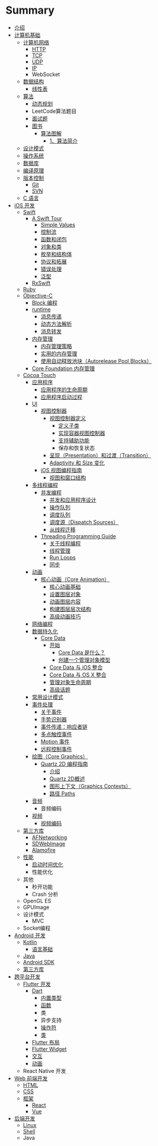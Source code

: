# Summary

* [介绍](README.md)
* [计算机基础](chapter1.md)
  * [计算机网络](chapter1/ji-suan-ji-wang-luo.md)
    * [HTTP](chapter1/ji-suan-ji-wang-luo/http.md)
    * [TCP](chapter1/ji-suan-ji-wang-luo/tcp.md)
    * [UDP](chapter1/ji-suan-ji-wang-luo/udp.md)
    * [IP](chapter1/ji-suan-ji-wang-luo/ip.md)
    * WebSocket
  * [数据结构](chapter1/shu-ju-jie-gou-yu-suan-fa.md)
    * [线性表](chapter1/shu-ju-jie-gou-yu-suan-fa/xian-xing-biao.md)
  * [算法](chapter1/chang-yong-suan-fa.md)
    * [动态规划](chapter1/chang-yong-suan-fa/dong-tai-gui-hua.md)
    * LeetCode算法题目
    * [面试题](chapter1/chang-yong-suan-fa/mian-shi-ti.md)
    * [图书](chapter1/chang-yong-suan-fa/book.md)
      * [算法图解](chapter1/chang-yong-suan-fa/book/suan-fa-tu-jie.md)
        * [1、算法简介](chapter1/chang-yong-suan-fa/book/suan-fa-tu-jie/suan-fa-jian-jie.md)
  * [设计模式](chapter1/she-ji-mo-shi.md)
  * [操作系统](chapter1/ti-xi-jie-gou-yu-cao-zuo-xi-tong.md)
  * [数据库](chapter1/shu-ju-ku.md)
  * [编译原理](chapter1/bian-yi-yuan-li.md)
  * [版本控制](chapter1/ban-ben-kong-zhi.md)
    * [Git](chapter1/ban-ben-kong-zhi/git.md)
    * [SVN](chapter1/ban-ben-kong-zhi/svn.md)
  * [C 语言](chapter1/c-yu-yan.md)
* [iOS 开发](ios-kai-fa.md)
  * [Swift](ios-kai-fa/swift.md)
    * [A Swift Tour](ios-kai-fa/swift/a-swift-tour.md)
      * [Simple Values](ios-kai-fa/swift/a-swift-tour/simple-values.md)
      * [控制流](ios-kai-fa/swift/a-swift-tour/kong-zhi-liu.md)
      * [函数和闭包](ios-kai-fa/swift/a-swift-tour/han-shu-he-bi-bao.md)
      * [对象和类](ios-kai-fa/swift/a-swift-tour/dui-xiang-he-lei.md)
      * [枚举和结构体](ios-kai-fa/swift/a-swift-tour/mei-ju-he-jie-gou-ti.md)
      * [协议和拓展](ios-kai-fa/swift/a-swift-tour/xie-yi-he-tuo-zhan.md)
      * [错误处理](ios-kai-fa/swift/a-swift-tour/cuo-wu-chu-li.md)
      * [泛型](ios-kai-fa/swift/a-swift-tour/fan-xing.md)
    * [RxSwift](ios-kai-fa/swift/rxswift.md)
  * [Ruby](ios-kai-fa/ruby.md)
  * [Objective-C](ios-kai-fa/objective-c.md)
    * [Block 编程](ios-kai-fa/objective-c/block-bian-cheng.md)
    * [runtime](ios-kai-fa/objective-c/runtime.md)
      * [消息传递](ios-kai-fa/objective-c/runtime/xiao-xi-chuan-di.md)
      * [动态方法解析](ios-kai-fa/objective-c/runtime/dong-tai-fang-fa-jie-xi.md)
      * [消息转发](ios-kai-fa/objective-c/runtime/xiao-xi-zhuan-fa.md)
    * [内存管理](ios-kai-fa/objective-c/nei-cun-guan-li.md)
      * [内存管理策略](ios-kai-fa/objective-c/nei-cun-guan-li/nei-cun-guan-li-ce-lve.md)
      * [实用的内存管理](ios-kai-fa/objective-c/nei-cun-guan-li/shi-yong-de-nei-cun-guan-li.md)
      * [使用自动释放池块（Autorelease Pool Blocks）](ios-kai-fa/objective-c/nei-cun-guan-li/shi-yong-zi-dong-shi-fang-chi-kuai-ff08-autorelease-pool-blocks.md)
    * [Core Foundation 内存管理](ios-kai-fa/objective-c/core-foundation-nei-cun-guan-li.md)
  * [Cocoa Touch](ios-kai-fa/cocoa-touch.md)
    * [应用程序](ios-kai-fa/cocoa-touch/ying-yong-cheng-xu.md)
      * [应用程序的生命周期](ios-kai-fa/cocoa-touch/ying-yong-cheng-xu/ying-yong-cheng-xu-de-sheng-ming-zhou-qi.md)
      * [应用程序启动过程](ios-kai-fa/cocoa-touch/ying-yong-cheng-xu/ying-yong-cheng-xu-qi-dong-guo-cheng.md)
    * [UI](ios-kai-fa/cocoa-touch/ui.md)
      * [视图控制器](ios-kai-fa/cocoa-touch/ui/shi-tu-kong-zhi-qi.md)
        * [视图控制器定义](ios-kai-fa/cocoa-touch/ui/shi-tu-kong-zhi-qi/shi-tu-kong-zhi-qi-ding-yi.md)
          * [定义子类](ios-kai-fa/cocoa-touch/ui/shi-tu-kong-zhi-qi/shi-tu-kong-zhi-qi-ding-yi/ding-yi-zi-lei.md)
          * [实现容器视图控制器](ios-kai-fa/cocoa-touch/ui/shi-tu-kong-zhi-qi/shi-tu-kong-zhi-qi-ding-yi/shi-xian-rong-qi-shi-tu-kong-zhi-qi.md)
          * [支持辅助功能](ios-kai-fa/cocoa-touch/ui/shi-tu-kong-zhi-qi/shi-tu-kong-zhi-qi-ding-yi/zhi-chi-fu-zhu-gong-neng.md)
          * 保存和恢复状态
        * [呈现（Presentation）和过渡（Transition）](ios-kai-fa/cocoa-touch/ui/shi-tu-kong-zhi-qi/cheng-xian-ff08-presentation-ff09-he-guo-du-ff08-transition.md)
        * [Adaptivity 和 Size 变化](ios-kai-fa/cocoa-touch/ui/shi-tu-kong-zhi-qi/adaptivity-he-size-bian-hua.md)
      * [iOS 视图编程指南](ios-kai-fa/cocoa-touch/ui/ios-shi-tu-bian-cheng-zhi-nan.md)
        * [视图和窗口结构](ios-kai-fa/cocoa-touch/ui/ios-shi-tu-bian-cheng-zhi-nan/shi-tu-he-chuang-kou-jie-gou.md)
    * [多线程编程](ios-kai-fa/cocoa-touch/duo-xian-cheng-bian-cheng.md)
      * [并发编程](ios-kai-fa/cocoa-touch/duo-xian-cheng-bian-cheng/bing-fa-bian-cheng.md)
        * [并发和应用程序设计](ios-kai-fa/cocoa-touch/duo-xian-cheng-bian-cheng/bing-fa-bian-cheng/bing-fa-he-ying-yong-cheng-xu-she-ji.md)
        * [操作队列](ios-kai-fa/cocoa-touch/duo-xian-cheng-bian-cheng/bing-fa-bian-cheng/cao-zuo-dui-lie.md)
        * [调度队列](ios-kai-fa/cocoa-touch/duo-xian-cheng-bian-cheng/bing-fa-bian-cheng/diao-du-dui-lie.md)
        * [调度源（Dispatch Sources）](ios-kai-fa/cocoa-touch/duo-xian-cheng-bian-cheng/bing-fa-bian-cheng/diao-du-yuan-ff08-dispatch-sources.md)
        * [从线程迁移](ios-kai-fa/cocoa-touch/duo-xian-cheng-bian-cheng/bing-fa-bian-cheng/cong-xian-cheng-qian-yi.md)
      * [Threading Programming Guide](ios-kai-fa/cocoa-touch/duo-xian-cheng-bian-cheng/threading-programming-guide.md)
        * [关于线程编程](ios-kai-fa/cocoa-touch/duo-xian-cheng-bian-cheng/threading-programming-guide/guan-yu-xian-cheng-bian-cheng.md)
        * [线程管理](ios-kai-fa/cocoa-touch/duo-xian-cheng-bian-cheng/threading-programming-guide/xian-cheng-guan-li.md)
        * [Run Loops](ios-kai-fa/cocoa-touch/duo-xian-cheng-bian-cheng/threading-programming-guide/run-loops.md)
        * [同步](ios-kai-fa/cocoa-touch/duo-xian-cheng-bian-cheng/threading-programming-guide/tong-bu.md)
    * [动画](ios-kai-fa/cocoa-touch/dong-hua.md)
      * [核心动画（Core Animation）](ios-kai-fa/cocoa-touch/dong-hua/core-animation.md)
        * [核心动画基础](ios-kai-fa/cocoa-touch/dong-hua/core-animation/he-xin-dong-hua-ji-chu.md)
        * [设置图层对象](ios-kai-fa/cocoa-touch/dong-hua/core-animation/she-zhi-tu-ceng-dui-xiang.md)
        * [动画图层内容](ios-kai-fa/cocoa-touch/dong-hua/core-animation/dong-hua-tu-ceng-nei-rong.md)
        * [构建图层层次结构](ios-kai-fa/cocoa-touch/dong-hua/core-animation/gou-jian-tu-ceng-ceng-ci-jie-gou.md)
        * [高级动画技巧](ios-kai-fa/cocoa-touch/dong-hua/core-animation/gao-ji-dong-hua-ji-qiao.md)
    * [网络编程](ios-kai-fa/cocoa-touch/wang-luo-bian-cheng.md)
    * [数据持久化](ios-kai-fa/cocoa-touch/shu-ju-chi-jiu-hua.md)
      * [Core Data](ios-kai-fa/cocoa-touch/shu-ju-chi-jiu-hua/core-data.md)
        * [开始](ios-kai-fa/cocoa-touch/shu-ju-chi-jiu-hua/core-data/kai-shi.md)
          * [Core Data 是什么？](ios-kai-fa/cocoa-touch/shu-ju-chi-jiu-hua/core-data/kai-shi/core-data-shi-shi-yao-ff1f.md)
          * [创建一个管理对象模型](ios-kai-fa/cocoa-touch/shu-ju-chi-jiu-hua/core-data/kai-shi/chuang-jian-yi-ge-guan-li-dui-xiang-mo-xing.md)
        * [Core Data 与 iOS 整合](ios-kai-fa/cocoa-touch/shu-ju-chi-jiu-hua/core-data-yu-ios-zheng-he.md)
        * [Core Data 与 OS X 整合](ios-kai-fa/cocoa-touch/shu-ju-chi-jiu-hua/core-data/core-data-yu-os-x-zheng-he.md)
        * [管理对象生命周期](ios-kai-fa/cocoa-touch/shu-ju-chi-jiu-hua/core-data/guan-li-dui-xiang-sheng-ming-zhou-qi.md)
        * [高级话题](ios-kai-fa/cocoa-touch/shu-ju-chi-jiu-hua/core-data/gao-ji-hua-ti.md)
    * [常用设计模式](ios-kai-fa/cocoa-touch/chang-yong-she-ji-mo-shi.md)
    * [事件处理](ios-kai-fa/cocoa-touch/shi-jian-xiang-ying.md)
      * [关于事件](ios-kai-fa/cocoa-touch/shi-jian-xiang-ying/guan-yu-shi-jian.md)
      * [手势识别器](ios-kai-fa/cocoa-touch/shi-jian-xiang-ying/shou-shi-shi-bie-qi.md)
      * [事件传递：响应者链](ios-kai-fa/cocoa-touch/shi-jian-xiang-ying/shi-jian-chuan-di-ff1a-xiang-ying-zhe-lian.md)
      * [多点触控事件](ios-kai-fa/cocoa-touch/shi-jian-xiang-ying/duo-dian-hong-kong-shi-jian.md)
      * [Motion 事件](ios-kai-fa/cocoa-touch/shi-jian-xiang-ying/motion-shi-jian.md)
      * [远程控制事件](ios-kai-fa/cocoa-touch/shi-jian-xiang-ying/yuan-cheng-kong-zhi-shi-jian.md)
    * [绘图（Core Graphics）](ios-kai-fa/cocoa-touch/hui-tu.md)
      * [Quartz 2D 编程指南](ios-kai-fa/cocoa-touch/hui-tu/quartz-2d-bian-cheng-zhi-nan.md)
        * [介绍](ios-kai-fa/cocoa-touch/hui-tu/quartz-2d-bian-cheng-zhi-nan/jie-shao.md)
        * [Quartz 2D概述](ios-kai-fa/cocoa-touch/hui-tu/quartz-2d-bian-cheng-zhi-nan/quartz-2dgai-shu.md)
        * [图形上下文（Graphics Contexts）](ios-kai-fa/cocoa-touch/hui-tu/quartz-2d-bian-cheng-zhi-nan/tu-xingshang-xia-wen-ff08-graphics-contexts.md)
        * [路径 Paths](ios-kai-fa/cocoa-touch/hui-tu/quartz-2d-bian-cheng-zhi-nan/lu-jing-paths.md)
    * [音频](ios-kai-fa/cocoa-touch/yin-pin.md)
      * 音频编码
    * [视频](ios-kai-fa/cocoa-touch/shi-pin.md)
      * [视频编码](ios-kai-fa/cocoa-touch/shi-pin/shi-pin-bian-ma.md)
  * [第三方库](ios-kai-fa/di-san-fang-ku.md)
    * [AFNetworking](ios-kai-fa/di-san-fang-ku/afnetworking.md)
    * [SDWebImage](ios-kai-fa/di-san-fang-ku/sdwebimage.md)
    * [Alamofire](ios-kai-fa/di-san-fang-ku/alamofire.md)
  * [性能](ios-kai-fa/xing-neng.md)
    * [启动时间优化](ios-kai-fa/xing-neng/qi-dong-shi-jian-you-hua.md)
    * 性能优化
  * 其他
    * 秒开功能
    * Crash 分析
  * OpenGL ES
  * GPUImage
  * 设计模式
    * MVC
  * Socket编程
* [Android 开发](android-kai-fa.md)
  * [Kotlin](android-kai-fa/kotlin.md)
    * [语言基础](android-kai-fa/kotlin/yu-fa-ji-chu.md)
  * [Java](android-kai-fa/java.md)
  * [Android SDK](android-kai-fa/android-sdk.md)
  * [第三方库](android-kai-fa/di-san-fang-ku.md)
* [跨平台开发](kua-ping-tai-kai-fa.md)
  * [Flutter 开发](kua-ping-tai-kai-fa/flutter-kai-fa.md)
    * [Dart](kua-ping-tai-kai-fa/flutter-kai-fa/dart.md)
      * [内置类型](kua-ping-tai-kai-fa/flutter-kai-fa/dart/nei-zhi-lei-xing.md)
      * [函数](kua-ping-tai-kai-fa/flutter-kai-fa/dart/han-shu.md)
      * 类
      * 异步支持
      * [操作符](kua-ping-tai-kai-fa/flutter-kai-fa/dart/cao-zuo-fu.md)
      * [类](kua-ping-tai-kai-fa/flutter-kai-fa/dart/lei.md)
    * [Flutter 布局](kua-ping-tai-kai-fa/flutter-kai-fa/flutter-bu-ju.md)
    * [Flutter Widget](kua-ping-tai-kai-fa/flutter-kai-fa/flutter-widget.md)
    * [交互](kua-ping-tai-kai-fa/flutter-kai-fa/jiao-hu.md)
    * [动画](kua-ping-tai-kai-fa/flutter-kai-fa/dong-hua.md)
  * React Native 开发
* [Web 前端开发](qian-duan-kai-fa.md)
  * [HTML](qian-duan-kai-fa/html.md)
  * [CSS](qian-duan-kai-fa/css.md)
  * [框架](qian-duan-kai-fa/kuang-jia.md)
    * [React](qian-duan-kai-fa/kuang-jia/react.md)
    * [Vue](qian-duan-kai-fa/kuang-jia/vue.md)
* [后端开发](hou-duan-kai-fa.md)
  * [Linux](hou-duan-kai-fa/linux.md)
  * [Shell](hou-duan-kai-fa/shell.md)
  * Java

